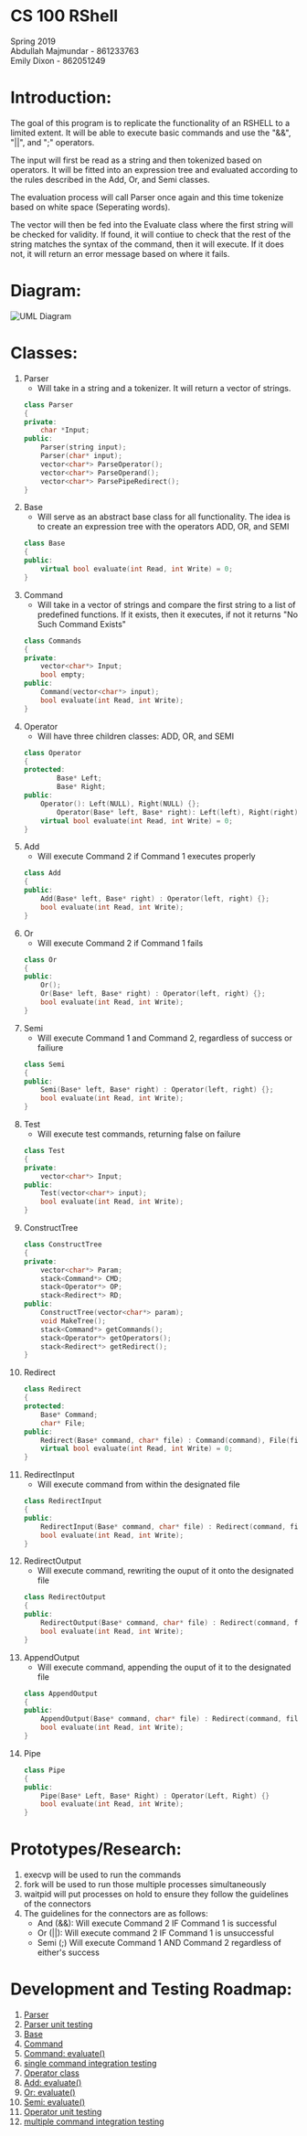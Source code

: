 # CS 100 RShell
Spring 2019  
Abdullah Majmundar - 861233763  
Emily Dixon - 862051249

# Introduction:

The goal of this program is to replicate the functionality of an RSHELL to a limited extent. It will be able to execute basic commands and use the "&&", "||", and ";" operators.

The input will first be read as a string and then tokenized based on operators. It will be fitted into an expression tree and evaluated according to the rules described in the Add, Or, and Semi classes.

The evaluation process will call Parser once again and this time tokenize based on white space (Seperating words).

The vector will then be fed into the Evaluate class where the first string will be checked for validity. If found, it will contiue to check that the rest of the string matches the syntax of the command, then it will execute. If it does not, it will return an error message based on where it fails.

# Diagram:
![UML Diagram](https://github.com/cs100/spring-2019-assignment-cs100-abdullah-emily/blob/master/IMAGES/UML%20Diagram3.png)

# Classes:

1. Parser
   - Will take in a string and a tokenizer. It will return a vector of strings.
	``` C++
	class Parser
	{
	private:
		char *Input;
	public:
		Parser(string input);
		Parser(char* input);
		vector<char*> ParseOperator();
		vector<char*> ParseOperand();
		vector<char*> ParsePipeRedirect();
	}
	```
2. Base
   - Will serve as an abstract base class for all functionality. The idea is to create an expression tree with the operators ADD, OR, and SEMI
	``` C++
	class Base
	{
	public:
		virtual bool evaluate(int Read, int Write) = 0;
	}
	```
3. Command
   - Will take in a vector of strings and compare the first string to a list of predefined functions. If it exists, then it executes, if not it returns "No Such Command Exists"
	``` C++
	class Commands
	{
	private:
		vector<char*> Input;
		bool empty;
	public:
		Command(vector<char*> input);
		bool evaluate(int Read, int Write);
	}
	```
4. Operator
   - Will have three children classes: ADD, OR, and SEMI
	``` C++
	class Operator
	{
	protected:
        	Base* Left;
        	Base* Right;
	public:
		Operator(): Left(NULL), Right(NULL) {};
        	Operator(Base* left, Base* right): Left(left), Right(right) {};
		virtual bool evaluate(int Read, int Write) = 0;
	}
	```
5. Add
   - Will execute Command 2 if Command 1 executes properly
	``` C++
	class Add
	{
	public:
		Add(Base* left, Base* right) : Operator(left, right) {};
		bool evaluate(int Read, int Write);
	}
	```
6. Or
   - Will execute Command 2 if Command 1 fails
	``` C++
	class Or
	{
	public:
		Or();
		Or(Base* left, Base* right) : Operator(left, right) {};
		bool evaluate(int Read, int Write);
	}
	```
7. Semi
   - Will execute Command 1 and Command 2, regardless of success or failiure
	``` C++
	class Semi
	{
	public:
		Semi(Base* left, Base* right) : Operator(left, right) {};
		bool evaluate(int Read, int Write);
	}
	```
8. Test
   - Will execute test commands, returning false on failure
	``` C++
	class Test 
	{
	private: 
		vector<char*> Input;
	public:
		Test(vector<char*> input);
		bool evaluate(int Read, int Write);
	}
	```
9. ConstructTree
	``` C++
	class ConstructTree
	{
	private:
		vector<char*> Param;
		stack<Command*> CMD;
		stack<Operator*> OP;
		stack<Redirect*> RD;
	public:
		ConstructTree(vector<char*> param);
		void MakeTree();
		stack<Command*> getCommands();
		stack<Operator*> getOperators();
		stack<Redirect*> getRedirect();
	}
	```
10. Redirect
	``` C++
	class Redirect
	{
	protected:
		Base* Command;
		char* File;
	public:
		Redirect(Base* command, char* file) : Command(command), File(file) {}
		virtual bool evaluate(int Read, int Write) = 0;
	}
	```
11. RedirectInput
    - Will execute command from within the designated file
   	``` C++
	class RedirectInput
	{
	public:
		RedirectInput(Base* command, char* file) : Redirect(command, file) {}
		bool evaluate(int Read, int Write);
	}
	```
12. RedirectOutput
    - Will execute command, rewriting the ouput of it onto the designated file
	``` C++
	class RedirectOutput
	{
	public:
		RedirectOutput(Base* command, char* file) : Redirect(command, file) {}
		bool evaluate(int Read, int Write);
	}
	```
13. AppendOutput
    - Will execute command, appending the ouput of it to the designated file
   	``` C++
	class AppendOutput
	{
	public:
		AppendOutput(Base* command, char* file) : Redirect(command, file) {}
		bool evaluate(int Read, int Write);
	}
	```
14. Pipe
	``` C++
	class Pipe
	{
	public:
		Pipe(Base* Left, Base* Right) : Operator(Left, Right) {}
		bool evaluate(int Read, int Write);
	}
	```
	
# Prototypes/Research:

1. execvp will be used to run the commands 
2. fork will be used to run those multiple processes simultaneously
3. waitpid will put processes on hold to ensure they follow the guidelines of the connectors
4. The guidelines for the connectors are as follows:
   - And (&&): Will execute Command 2 IF Command 1 is successful
   - Or (||): Will execute command 2 IF Command 1 is unsuccessful
   - Semi (;) Will execute Command 1 AND Command 2 regardless of either's success 

# Development and Testing Roadmap:

1. [Parser](https://github.com/cs100/spring-2019-assignment-cs100-abdullah-emily/issues/1)
2. [Parser unit testing](https://github.com/cs100/spring-2019-assignment-cs100-abdullah-emily/issues/2)
3. [Base](https://github.com/cs100/spring-2019-assignment-cs100-abdullah-emily/issues/3)
4. [Command](https://github.com/cs100/spring-2019-assignment-cs100-abdullah-emily/issues/4)
5. [Command: evaluate()](https://github.com/cs100/spring-2019-assignment-cs100-abdullah-emily/issues/5)
6. [single command integration testing](https://github.com/cs100/spring-2019-assignment-cs100-abdullah-emily/issues/6)
7. [Operator class](https://github.com/cs100/spring-2019-assignment-cs100-abdullah-emily/issues/7)
8. [Add: evaluate()](https://github.com/cs100/spring-2019-assignment-cs100-abdullah-emily/issues/8)
9. [Or: evaluate()](https://github.com/cs100/spring-2019-assignment-cs100-abdullah-emily/issues/9)
10. [Semi: evaluate()](https://github.com/cs100/spring-2019-assignment-cs100-abdullah-emily/issues/10)
11. [Operator unit testing](https://github.com/cs100/spring-2019-assignment-cs100-abdullah-emily/issues/11)
12. [multiple command integration testing](https://github.com/cs100/spring-2019-assignment-cs100-abdullah-emily/issues/12)
